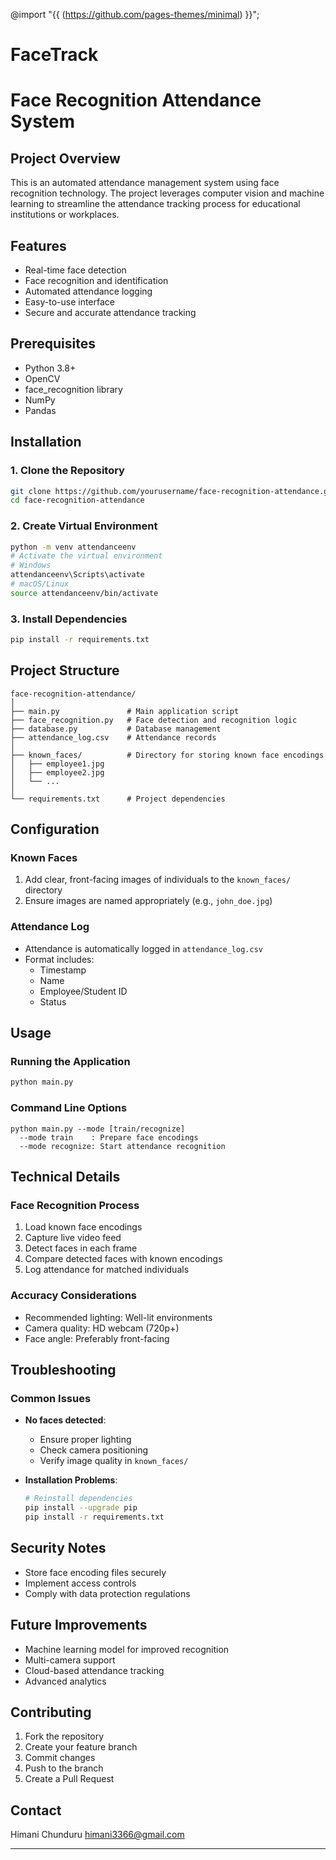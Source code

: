 @import "{{ (https://github.com/pages-themes/minimal) }}";
# FaceTrack
# Face Recognition Attendance System

## Project Overview
This is an automated attendance management system using face recognition technology. The project leverages computer vision and machine learning to streamline the attendance tracking process for educational institutions or workplaces.


## Features
- Real-time face detection
- Face recognition and identification
- Automated attendance logging
- Easy-to-use interface
- Secure and accurate attendance tracking

## Prerequisites
- Python 3.8+
- OpenCV
- face_recognition library
- NumPy
- Pandas

## Installation

### 1. Clone the Repository
```bash
git clone https://github.com/yourusername/face-recognition-attendance.git
cd face-recognition-attendance
```

### 2. Create Virtual Environment
```bash
python -m venv attendanceenv
# Activate the virtual environment
# Windows
attendanceenv\Scripts\activate
# macOS/Linux
source attendanceenv/bin/activate
```

### 3. Install Dependencies
```bash
pip install -r requirements.txt
```

## Project Structure
```
face-recognition-attendance/
│
├── main.py               # Main application script
├── face_recognition.py   # Face detection and recognition logic
├── database.py           # Database management
├── attendance_log.csv    # Attendance records
│
├── known_faces/          # Directory for storing known face encodings
│   ├── employee1.jpg
│   ├── employee2.jpg
│   └── ...
│
└── requirements.txt      # Project dependencies
```

## Configuration

### Known Faces
1. Add clear, front-facing images of individuals to the `known_faces/` directory
2. Ensure images are named appropriately (e.g., `john_doe.jpg`)

### Attendance Log
- Attendance is automatically logged in `attendance_log.csv`
- Format includes:
  - Timestamp
  - Name
  - Employee/Student ID
  - Status

## Usage

### Running the Application
```bash
python main.py
```

### Command Line Options
```
python main.py --mode [train/recognize]
  --mode train    : Prepare face encodings
  --mode recognize: Start attendance recognition
```

## Technical Details

### Face Recognition Process
1. Load known face encodings
2. Capture live video feed
3. Detect faces in each frame
4. Compare detected faces with known encodings
5. Log attendance for matched individuals

### Accuracy Considerations
- Recommended lighting: Well-lit environments
- Camera quality: HD webcam (720p+)
- Face angle: Preferably front-facing

## Troubleshooting

### Common Issues
- **No faces detected**: 
  - Ensure proper lighting
  - Check camera positioning
  - Verify image quality in `known_faces/`

- **Installation Problems**:
  ```bash
  # Reinstall dependencies
  pip install --upgrade pip
  pip install -r requirements.txt
  ```

## Security Notes
- Store face encoding files securely
- Implement access controls
- Comply with data protection regulations

## Future Improvements
- Machine learning model for improved recognition
- Multi-camera support
- Cloud-based attendance tracking
- Advanced analytics

## Contributing
1. Fork the repository
2. Create your feature branch
3. Commit changes
4. Push to the branch
5. Create a Pull Request



## Contact
Himani Chunduru
himani3366@gmail.com

---

